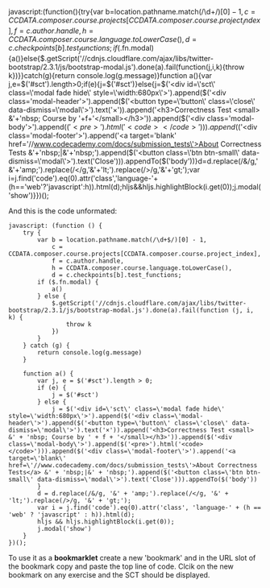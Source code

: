   javascript:(function(){try{var b=location.pathname.match(/\d+$/)[0]-1,c = CCDATA.composer.course.projects[CCDATA.composer.course.project_index],f=c.author.handle,h=CCDATA.composer.course.language.toLowerCase(),d=c.checkpoints[b].test_functions;if($.fn.modal){a()}else{$.getScript('//cdnjs.cloudflare.com/ajax/libs/twitter-bootstrap/2.3.1/js/bootstrap-modal.js').done(a).fail(function(j,i,k){throw k})}}catch(g){return console.log(g.message)}function a(){var j,e=$('#sct').length>0;if(e){j=$('#sct')}else{j=$('<div id=\'sct\' class=\'modal fade hide\' style=\'width:680px\'>').append($('<div class=\'modal-header\'>').append($('<button type=\'button\' class=\'close\' data-dismiss=\'modal\'>').text('×')).append('<h3>Correctness Test <small> &'+'nbsp; Course by '+f+'</small></h3>')).append($('<div class=\'modal-body\'>').append($('<pre>').html('<code></code>'))).append($('<div class=\'modal-footer\'>').append('<a target=\'blank\' href=\'//www.codecademy.com/docs/submission_tests\'>About Correctness Tests</a> &'+'nbsp;|&'+'nbsp;').append($('<button class=\'btn btn-small\' data-dismiss=\'modal\'>').text('Close'))).appendTo($('body'))}d=d.replace(/&/g,'&'+'amp;').replace(/</g,'&'+'lt;').replace(/>/g,'&'+'gt;');var i=j.find('code').eq(0).attr('class','language-'+(h=='web'?'javascript':h)).html(d);hljs&&hljs.highlightBlock(i.get(0));j.modal('show')}})();


And this is the code unformated:

    javascript: (function () {
        try {
            var b = location.pathname.match(/\d+$/)[0] - 1,
                c = CCDATA.composer.course.projects[CCDATA.composer.course.project_index],
                f = c.author.handle,
                h = CCDATA.composer.course.language.toLowerCase(),
                d = c.checkpoints[b].test_functions;
            if ($.fn.modal) {
                a()
            } else {
                $.getScript('//cdnjs.cloudflare.com/ajax/libs/twitter-bootstrap/2.3.1/js/bootstrap-modal.js').done(a).fail(function (j, i, k) {
                    throw k
                })
            }
        } catch (g) {
            return console.log(g.message)
        }
    
        function a() {
            var j, e = $('#sct').length > 0;
            if (e) {
                j = $('#sct')
            } else {
                j = $('<div id=\'sct\' class=\'modal fade hide\' style=\'width:680px\'>').append($('<div class=\'modal-header\'>').append($('<button type=\'button\' class=\'close\' data-dismiss=\'modal\'>').text('×')).append('<h3>Correctness Test <small> &' + 'nbsp; Course by ' + f + '</small></h3>')).append($('<div class=\'modal-body\'>').append($('<pre>').html('<code></code>'))).append($('<div class=\'modal-footer\'>').append('<a target=\'blank\' href=\'//www.codecademy.com/docs/submission_tests\'>About Correctness Tests</a> &' + 'nbsp;|&' + 'nbsp;').append($('<button class=\'btn btn-small\' data-dismiss=\'modal\'>').text('Close'))).appendTo($('body'))
            }
            d = d.replace(/&/g, '&' + 'amp;').replace(/</g, '&' + 'lt;').replace(/>/g, '&' + 'gt;');
            var i = j.find('code').eq(0).attr('class', 'language-' + (h == 'web' ? 'javascript' : h)).html(d);
            hljs && hljs.highlightBlock(i.get(0));
            j.modal('show')
        }
    })();
  
To use it as a **bookmarklet** create a new 'bookmark' and in the URL slot of the bookmark copy and paste the top line of code.
Clcik on the new bookmark on any exercise and the SCT should be displayed.
